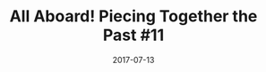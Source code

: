 ---
_schema: default
title: 'All Aboard! Piecing Together the Past #11'
link: https://www.geocaching.com/seek/cache_details.aspx?wp=GC73VP9
owner: STEARanger
date: 2017-07-13
log_type: Found it
display_coords: N 41° 24.320' W 075° 39.713'
latitude: '41.405333'
longitude: '-75.661883'
first_stage: false
bogus: false
zhanna_log:  >-
  Hi STEARanger!


  After yesterday’s find of “Forging Ahead!” (number 7 in this series) I knew I had to attempt a few more. This geocache was another reasonable goal for today’s walk, and it was an easy find. It’s probably best to search for this one in the evening when fewer people are roaming around and driving past this spot. The cache was in excellent condition, dry inside and plenty of puzzle pieces left. Thanks for the fun hunt!


  Zhanna
post_id: 10806
geocache_id: 507
---